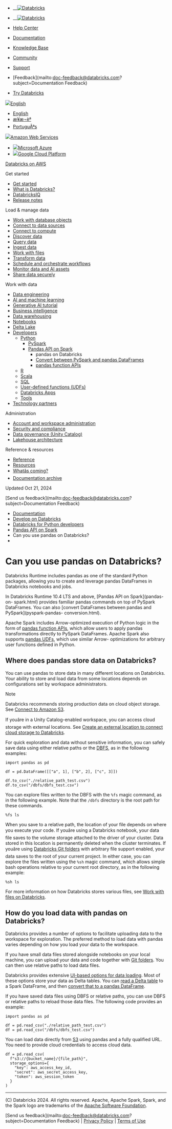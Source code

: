   * __[![Databricks](../_static/small-scale-lockup-full-color-rgb.svg)](https://www.databricks.com/)

  * __[![Databricks](../_static/small-scale-lockup-full-color-rgb.svg)](https://www.databricks.com/)
  * [Help Center](https://help.databricks.com/s/)
  * [Documentation](https://docs.databricks.com/en/index.html)
  * [Knowledge Base](https://kb.databricks.com/)

  * [Community](https://community.databricks.com)
  * [Support](https://help.databricks.com)
  * [Feedback](mailto:doc-feedback@databricks.com?subject=Documentation Feedback)
  * [Try Databricks](https://databricks.com/try-databricks)

[![](../_static/icons/globe.png)English](javascript:void\(0\))

  * [English](../../en/pandas/index.html)
  * [æ¥æ¬èª](../../ja/pandas/index.html)
  * [PortuguÃªs](../../pt/pandas/index.html)

[![](../_static/icons/aws.svg)Amazon Web Services](javascript:void\(0\))

  * [![](../_static/icons/azure.svg)Microsoft Azure](https://learn.microsoft.com/azure/databricks/pandas/)
  * [![](../_static/icons/gcp.svg)Google Cloud Platform](https://docs.gcp.databricks.com/pandas/index.html)

[Databricks on AWS](../index.html)

Get started

  * [Get started](../getting-started/index.html)
  * [What is Databricks?](../introduction/index.html)
  * [DatabricksIQ](../databricksiq/index.html)
  * [Release notes](../release-notes/index.html)

Load & manage data

  * [Work with database objects](../database-objects/index.html)
  * [Connect to data sources](../connect/index.html)
  * [Connect to compute](../compute/index.html)
  * [Discover data](../discover/index.html)
  * [Query data](../query/index.html)
  * [Ingest data](../ingestion/index.html)
  * [Work with files](../files/index.html)
  * [Transform data](../transform/index.html)
  * [Schedule and orchestrate workflows](../jobs/index.html)
  * [Monitor data and AI assets](../lakehouse-monitoring/index.html)
  * [Share data securely](../data-sharing/index.html)

Work with data

  * [Data engineering](../workspace-index.html)
  * [AI and machine learning](../machine-learning/index.html)
  * [Generative AI tutorial](../generative-ai/tutorials/ai-cookbook/index.html)
  * [Business intelligence](../ai-bi/index.html)
  * [Data warehousing](../sql/index.html)
  * [Notebooks](../notebooks/index.html)
  * [Delta Lake](../delta/index.html)
  * [Developers](../languages/index.html)
    * [Python](../languages/python.html)
      * [PySpark](../pyspark/index.html)
      * [Pandas API on Spark](pandas-on-spark.html)
        * pandas on Databricks
        * [Convert between PySpark and pandas DataFrames](pyspark-pandas-conversion.html)
        * [pandas function APIs](pandas-function-apis.html)
    * [R](../sparkr/index.html)
    * [Scala](../languages/scala.html)
    * [SQL](../sql/language-manual/index.html)
    * [User-defined functions (UDFs)](../udf/index.html)
    * [Databricks Apps](../dev-tools/databricks-apps/index.html)
    * [Tools](../dev-tools/index.html)
  * [Technology partners](../integrations/index.html)

Administration

  * [Account and workspace administration](../admin/index.html)
  * [Security and compliance](../security/index.html)
  * [Data governance (Unity Catalog)](../data-governance/index.html)
  * [Lakehouse architecture](../lakehouse-architecture/index.html)

Reference & resources

  * [Reference](../reference/api.html)
  * [Resources](../resources/index.html)
  * [Whatâs coming?](../whats-coming.html)
  * [Documentation archive](../archive/index.html)

Updated Oct 21, 2024

[Send us feedback](mailto:doc-feedback@databricks.com?subject=Documentation
Feedback)

  * [Documentation](../index.html)
  * [Develop on Databricks](../languages/index.html)
  * [Databricks for Python developers](../languages/python.html)
  * [Pandas API on Spark](pandas-on-spark.html)
  * Can you use pandas on Databricks?
  * 

# Can you use pandas on Databricks?

Databricks Runtime includes pandas as one of the standard Python packages,
allowing you to create and leverage pandas DataFrames in Databricks notebooks
and jobs.

In Databricks Runtime 10.4 LTS and above, [Pandas API on Spark](pandas-on-
spark.html) provides familiar pandas commands on top of PySpark DataFrames.
You can also [convert DataFrames between pandas and PySpark](pyspark-pandas-
conversion.html).

Apache Spark includes Arrow-optimized execution of Python logic in the form of
[pandas function APIs](pandas-function-apis.html), which allow users to apply
pandas transformations directly to PySpark DataFrames. Apache Spark also
supports [pandas UDFs](../udf/pandas.html), which use similar Arrow-
optimizations for arbitrary user functions defined in Python.

## Where does pandas store data on Databricks?

You can use pandas to store data in many different locations on Databricks.
Your ability to store and load data from some locations depends on
configurations set by workspace administrators.

Note

Databricks recommends storing production data on cloud object storage. See
[Connect to Amazon S3](../connect/storage/amazon-s3.html).

If youâre in a Unity Catalog-enabled workspace, you can access cloud storage
with external locations. See [Create an external location to connect cloud
storage to Databricks](../connect/unity-catalog/external-locations.html).

For quick exploration and data without sensitive information, you can safely
save data using either relative paths or the [DBFS](../dbfs/index.html), as in
the following examples:

    
    
    import pandas as pd
    
    df = pd.DataFrame([["a", 1], ["b", 2], ["c", 3]])
    
    df.to_csv("./relative_path_test.csv")
    df.to_csv("/dbfs/dbfs_test.csv")
    

You can explore files written to the DBFS with the `%fs` magic command, as in
the following example. Note that the `/dbfs` directory is the root path for
these commands.

    
    
    %fs ls
    

When you save to a relative path, the location of your file depends on where
you execute your code. If youâre using a Databricks notebook, your data file
saves to the volume storage attached to the driver of your cluster. Data
stored in this location is permanently deleted when the cluster terminates. If
youâre using [Databricks Git folders](../repos/index.html) with arbitrary
file support enabled, your data saves to the root of your current project. In
either case, you can explore the files written using the `%sh` magic command,
which allows simple bash operations relative to your current root directory,
as in the following example:

    
    
    %sh ls
    

For more information on how Databricks stores various files, see [Work with
files on Databricks](../files/index.html).

## How do you load data with pandas on Databricks?

Databricks provides a number of options to facilitate uploading data to the
workspace for exploration. The preferred method to load data with pandas
varies depending on how you load your data to the workspace.

If you have small data files stored alongside notebooks on your local machine,
you can upload your data and code together with [Git
folders](../files/workspace.html). You can then use relative paths to load
data files.

Databricks provides extensive [UI-based options for data
loading](../ingestion/file-upload/index.html). Most of these options store
your data as Delta tables. You can [read a Delta
table](../delta/tutorial.html#read) to a Spark DataFrame, and then [convert
that to a pandas DataFrame](pyspark-pandas-conversion.html).

If you have saved data files using DBFS or relative paths, you can use DBFS or
relative paths to reload those data files. The following code provides an
example:

    
    
    import pandas as pd
    
    df = pd.read_csv("./relative_path_test.csv")
    df = pd.read_csv("/dbfs/dbfs_test.csv")
    

You can load data directly from [S3](../connect/storage/amazon-s3.html) using
pandas and a fully qualified URL. You need to provide cloud credentials to
access cloud data.

    
    
    df = pd.read_csv(
      f"s3://{bucket_name}/{file_path}",
      storage_options={
        "key": aws_access_key_id,
        "secret": aws_secret_access_key,
        "token": aws_session_token
      }
    )
    

* * *

(C) Databricks 2024. All rights reserved. Apache, Apache Spark, Spark, and the
Spark logo are trademarks of the [Apache Software
Foundation](http://www.apache.org/).

[Send us feedback](mailto:doc-feedback@databricks.com?subject=Documentation Feedback) | [Privacy Policy](https://databricks.com/privacy-policy) | [Terms of Use](https://databricks.com/terms-of-use)

